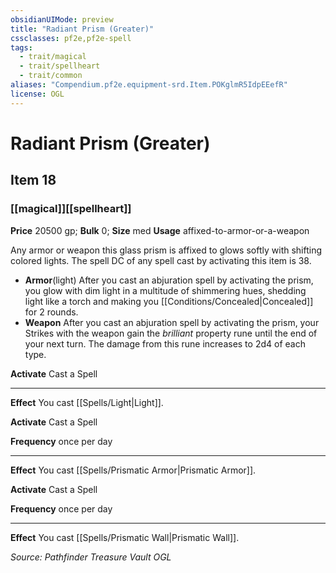 ```yaml
---
obsidianUIMode: preview
title: "Radiant Prism (Greater)"
cssclasses: pf2e,pf2e-spell
tags:
  - trait/magical
  - trait/spellheart
  - trait/common
aliases: "Compendium.pf2e.equipment-srd.Item.POKglmR5IdpEEefR"
license: OGL
---
```

# Radiant Prism (Greater)
## Item 18
### [[magical]][[spellheart]]


**Price** 20500 gp; 
**Bulk** 0; **Size** med
**Usage** affixed-to-armor-or-a-weapon

Any armor or weapon this glass prism is affixed to glows softly with shifting colored lights. The spell DC of any spell cast by activating this item is 38.

*   **Armor**(light) After you cast an abjuration spell by activating the prism, you glow with dim light in a multitude of shimmering hues, shedding light like a torch and making you [[Conditions/Concealed|Concealed]] for 2 rounds.
*   **Weapon** After you cast an abjuration spell by activating the prism, your Strikes with the weapon gain the _brilliant_ property rune until the end of your next turn. The damage from this rune increases to 2d4 of each type.

**Activate** Cast a Spell

* * *

**Effect** You cast [[Spells/Light|Light]].

**Activate** Cast a Spell

**Frequency** once per day

* * *

**Effect** You cast [[Spells/Prismatic Armor|Prismatic Armor]].

**Activate** Cast a Spell

**Frequency** once per day

* * *

**Effect** You cast [[Spells/Prismatic Wall|Prismatic Wall]].

*Source: Pathfinder Treasure Vault*
*OGL*